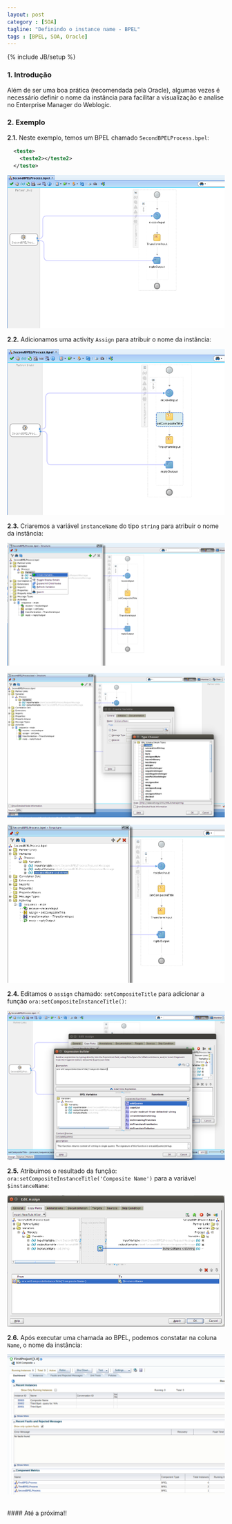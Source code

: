 ```yaml
---
layout: post
category : [SOA]
tagline: "Definindo o instance name - BPEL"
tags : [BPEL, SOA, Oracle]
---
```

{% include JB/setup %}

### 1. Introdução

Além de ser uma boa prática (recomendada pela Oracle), algumas vezes é necessário definir o nome da instância para facilitar a visualização e analise no Enterprise Manager do Weblogic.


### 2. Exemplo

**2.1.** Neste exemplo, temos um BPEL chamado `SecondBPELProcess.bpel`:

```xml
  <teste>
    <teste2></teste2>
  </teste>
```


![alt text](https://raw.githubusercontent.com/luizrobertofreitas/luizrobertofreitas.github.io/master/_images/2014-11-12-setting-bpel-composite-title/set-composite-title-1.png "Imagem 1")


**2.2.** Adicionamos uma activity `Assign` para atribuir o nome da instância:

![alt text](https://raw.githubusercontent.com/luizrobertofreitas/luizrobertofreitas.github.io/master/_images/2014-11-12-setting-bpel-composite-title/set-composite-title-2.png "Imagem 2")


**2.3.** Criaremos a variável `instanceName` do tipo `string` para atribuir o nome da instância:

![alt text](https://raw.githubusercontent.com/luizrobertofreitas/luizrobertofreitas.github.io/master/_images/2014-11-12-setting-bpel-composite-title/set-composite-title-3.png "Imagem 3")

![alt text](https://raw.githubusercontent.com/luizrobertofreitas/luizrobertofreitas.github.io/master/_images/2014-11-12-setting-bpel-composite-title/set-composite-title-4.png "Imagem 4")

![alt text](https://raw.githubusercontent.com/luizrobertofreitas/luizrobertofreitas.github.io/master/_images/2014-11-12-setting-bpel-composite-title/set-composite-title-5.png "Imagem 5")


**2.4.** Editamos o `assign` chamado: `setCompositeTitle` para adicionar a função `ora:setCompositeInstanceTitle()`:

![alt text](https://raw.githubusercontent.com/luizrobertofreitas/luizrobertofreitas.github.io/master/_images/2014-11-12-setting-bpel-composite-title/set-composite-title-6.png "Imagem 6")


**2.5.** Atribuimos o resultado da função: `ora:setCompositeInstanceTitle('Composite Name')` para a variável `$instanceName`:

![alt text](https://raw.githubusercontent.com/luizrobertofreitas/luizrobertofreitas.github.io/master/_images/2014-11-12-setting-bpel-composite-title/set-composite-title-7.png "Imagem 7")


**2.6.** Após executar uma chamada ao BPEL, podemos constatar na coluna `Name`, o nome da instância:

![alt text](https://raw.githubusercontent.com/luizrobertofreitas/luizrobertofreitas.github.io/master/_images/2014-11-12-setting-bpel-composite-title/set-composite-title-8.png "Imagem 8")


<br/>
#### Até a próxima!!
